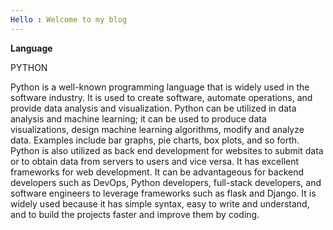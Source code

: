 ```yaml
---
Hello : Welcome to my blog 
---
```

**Language**


PYTHON


Python is a well-known programming language that is widely used in the software industry. It is used to create software, automate operations, and provide data analysis and visualization. Python can be utilized in data analysis and machine learning; it can be used to produce data visualizations, design machine learning algorithms, modify and analyze data. Examples include bar graphs, pie charts, box plots, and so forth.
Python is also utilized as back end development for websites to submit data or to obtain data from servers to users and vice versa. It has excellent frameworks for web development. It can be advantageous for backend developers such as DevOps, Python developers, full-stack developers, and software engineers to leverage frameworks such as flask and Django.
It is widely used because it has simple syntax, easy to write and understand, and to build the projects faster and improve them by coding.

 
